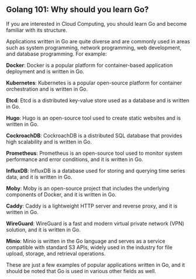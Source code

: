 ## Golang 101: Why should you learn Go?

If you are interested in Cloud Computing, you should learn Go and become familiar with its structure.

Applications written in Go are quite diverse and are commonly used in areas such as system programming, network programming, web development, and database programming. For example:

**Docker**: Docker is a popular platform for container-based application deployment and is written in Go.

**Kubernetes**: Kubernetes is a popular open-source platform for container orchestration and is written in Go.

**Etcd**: Etcd is a distributed key-value store used as a database and is written in Go.

**Hugo**: Hugo is an open-source tool used to create static websites and is written in Go.

**CockroachDB**: CockroachDB is a distributed SQL database that provides high scalability and is written in Go.

**Prometheus**: Prometheus is an open-source tool used to monitor system performance and error conditions, and it is written in Go.

**InfluxDB**: InfluxDB is a database used for storing and querying time series data, and it is written in Go.

**Moby**: Moby is an open-source project that includes the underlying components of Docker, and it is written in Go.

**Caddy**: Caddy is a lightweight HTTP server and reverse proxy, and it is written in Go.

**WireGuard**: WireGuard is a fast and modern virtual private network (VPN) solution, and it is written in Go.

**Minio**: Minio is written in the Go language and serves as a service compatible with standard S3 APIs, widely used in the industry for file upload, storage, and retrieval operations.

These are just a few examples of popular applications written in Go, and it should be noted that Go is used in various other fields as well.